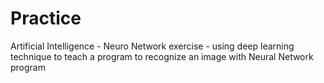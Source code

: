 # Practice
Artificial Intelligence - Neuro Network exercise
    - using deep learning technique to teach a program to recognize an image with Neural Network program
    
